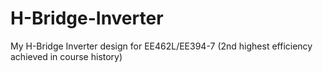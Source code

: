 # H-Bridge-Inverter
My H-Bridge Inverter design for EE462L/EE394-7 (2nd highest efficiency achieved in course history)

